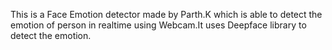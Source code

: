 This is a Face Emotion detector made by Parth.K which is able to detect the emotion of person in realtime using Webcam.It uses Deepface library to detect the emotion.
